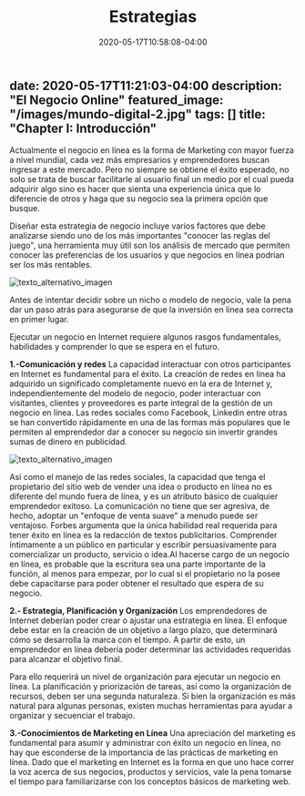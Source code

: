 ﻿---
date: 2020-05-17T10:58:08-04:00
description: "Marketing Digital"
featured_image: "/images/marketing.jpg"
tags: ["scene"]
title: "Estrategias"
---
date: 2020-05-17T11:21:03-04:00
description: "El Negocio Online"
featured_image: "/images/mundo-digital-2.jpg"
tags: []
title: "Chapter I: Introducción"
---

Actualmente el negocio en línea es la forma de Marketing con mayor fuerza a nivel mundial, cada vez más empresarios y emprendedores buscan ingresar a este mercado. Pero no siempre se obtiene el éxito esperado, no solo se trata de buscar facilitarle al usuario final un medio por el cual pueda adquirir algo sino es hacer que sienta una experiencia única que lo diferencie de otros y haga que su negocio sea la primera opción que busque.

Diseñar esta estrategia de negocio incluye varios factores que debe analizarse siendo uno de los más importantes "conocer las reglas del juego", una herramienta muy útil son los análisis de mercado que permiten conocer las preferencias de los usuarios y que negocios en línea podrían ser los más rentables.

![texto_alternativo_imagen](https://miro.medium.com/max/900/1*TQw76OwHqFS72Mqojmc71Q.png)



Antes de intentar decidir sobre un nicho o modelo de negocio, vale la pena dar un paso atrás para asegurarse de que la inversión en línea sea correcta en primer lugar.

Ejecutar un negocio en Internet requiere algunos rasgos fundamentales, habilidades y comprender lo que se espera en el futuro.


**1.-Comunicación y redes**
La capacidad interactuar con otros participantes en Internet es fundamental para el éxito. La creación de redes en línea ha adquirido un significado completamente nuevo en la era de Internet y, independientemente del modelo de negocio, poder interactuar con visitantes, clientes y proveedores es parte integral de la gestión de un negocio en línea. Las redes sociales como Facebook, Linkedin entre otras se han convertido rápidamente en una de las formas más populares que le permiten al emprendedor dar a conocer su negocio sin invertir grandes sumas de dinero en publicidad.

![texto_alternativo_imagen](https://feinternational.com/wp-content/uploads/2015/08/Dollarphotoclub_68255984.jpg)


Así como el manejo de las redes sociales, la capacidad que tenga el propietario del sitio web de vender una idea o producto en línea no es diferente del mundo fuera de línea, y es un atributo básico de cualquier emprendedor exitoso. La comunicación no tiene que ser agresiva, de hecho, adoptar un "enfoque de venta suave" a menudo puede ser ventajoso.
Forbes argumenta que la única habilidad real requerida para tener éxito en línea es la redacción de textos publicitarios. Comprender íntimamente a un público en particular y escribir persuasivamente para comercializar un producto, servicio o idea.Al hacerse cargo de un negocio en línea, es probable que la escritura sea una parte importante de la función, al menos para empezar, por lo cual si el propietario no la posee debe capacitarse para poder obtener el resultado que espera de su negocio.


**2.- Estrategia, Planificación y Organización**
Los emprendedores de Internet deberían poder crear o ajustar una estrategia en línea. El enfoque debe estar en la creación de un objetivo a largo plazo, que determinará cómo se desarrolla la marca con el tiempo. A partir de esto, un emprendedor en línea debería poder determinar las actividades requeridas para alcanzar el objetivo final.

Para ello requerirá un nivel de organización para ejecutar un negocio en línea. La planificación y priorización de tareas, así como la organización de recursos, deben ser una segunda naturaleza. Si bien la organización es más natural para algunas personas, existen muchas herramientas para ayudar a organizar y secuenciar el trabajo. 


**3.-Conocimientos de Marketing en Línea**
Una apreciación del marketing es fundamental para asumir y administrar con éxito un negocio en línea, no hay que esconderse de la importancia de las prácticas de marketing en línea. Dado que el marketing en Internet es la forma en que uno hace correr la voz acerca de sus negocios, productos y servicios, vale la pena tomarse el tiempo para familiarizarse con los conceptos básicos de marketing web.

